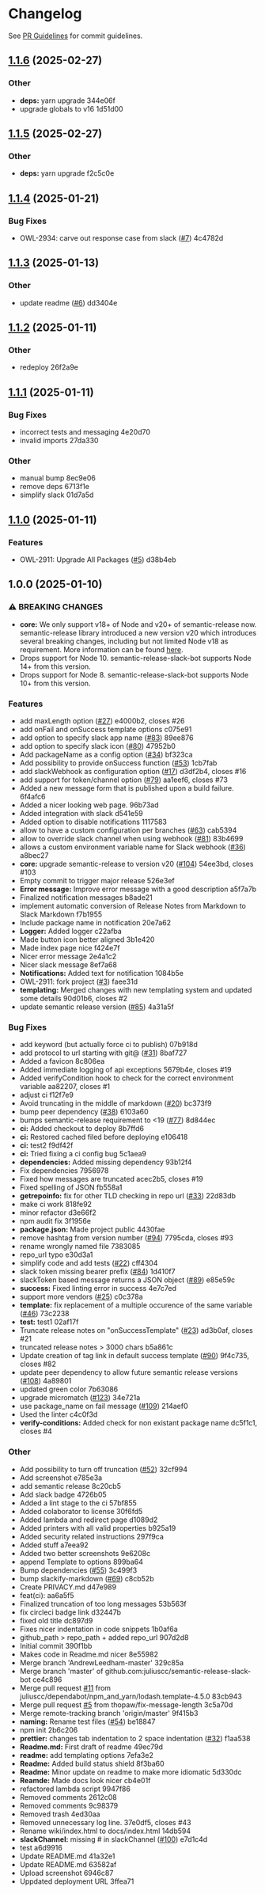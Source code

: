 # Changelog

See
[PR Guidelines](http://go/pr) for commit guidelines.

## [1.1.6](https://github.com/pinginc/semantic-release-slack-bot/compare/v1.1.5...v1.1.6) (2025-02-27)

### Other

* **deps:** yarn upgrade 344e06f
* upgrade globals to v16 1d51d00

## [1.1.5](https://github.com/pinginc/semantic-release-slack-bot/compare/v1.1.4...v1.1.5) (2025-02-27)

### Other

* **deps:** yarn upgrade f2c5c0e

## [1.1.4](https://github.com/pinginc/semantic-release-slack-bot/compare/v1.1.3...v1.1.4) (2025-01-21)

### Bug Fixes

* OWL-2934: carve out response case from slack ([#7](https://github.com/pinginc/semantic-release-slack-bot/issues/7)) 4c4782d

## [1.1.3](https://github.com/pinginc/semantic-release-slack-bot/compare/v1.1.2...v1.1.3) (2025-01-13)

### Other

* update readme ([#6](https://github.com/pinginc/semantic-release-slack-bot/issues/6)) dd3404e

## [1.1.2](https://github.com/pinginc/semantic-release-slack-bot/compare/v1.1.1...v1.1.2) (2025-01-11)

### Other

* redeploy 26f2a9e

## [1.1.1](https://github.com/pinginc/semantic-release-slack-bot/compare/v1.1.0...v1.1.1) (2025-01-11)

### Bug Fixes

* incorrect tests and messaging 4e20d70
* invalid imports 27da330

### Other

* manual bump 8ec9e06
* remove deps 6713f1e
* simplify slack 01d7a5d

## [1.1.0](https://github.com/pinginc/semantic-release-slack-bot/compare/v1.0.0...v1.1.0) (2025-01-11)

### Features

* OWL-2911: Upgrade All Packages ([#5](https://github.com/pinginc/semantic-release-slack-bot/issues/5)) d38b4eb

## 1.0.0 (2025-01-10)

### ⚠ BREAKING CHANGES

* **core:** We only support v18+ of Node and v20+ of semantic-release now. semantic-release library introduced a new version v20 which introduces several breaking changes, including but not limited Node v18 as requirement. More information can be found [here](https://github.com/semantic-release/semantic-release/releases/tag/v20.0.0).
* Drops support for Node 10. semantic-release-slack-bot supports Node 14+ from this version.
* Drops support for Node 8. semantic-release-slack-bot supports Node 10+ from this version.

### Features

* add maxLength option ([#27](https://github.com/pinginc/semantic-release-slack-bot/issues/27)) e4000b2, closes #26
* add onFail and onSuccess template options c075e91
* add option to specify slack app name ([#83](https://github.com/pinginc/semantic-release-slack-bot/issues/83)) 89ee876
* add option to specify slack icon ([#80](https://github.com/pinginc/semantic-release-slack-bot/issues/80)) 47952b0
* Add packageName as a config option ([#34](https://github.com/pinginc/semantic-release-slack-bot/issues/34)) bf323ca
* Add possibility to provide onSuccess function ([#53](https://github.com/pinginc/semantic-release-slack-bot/issues/53)) 1cb7fab
* add slackWebhook as configuration option ([#17](https://github.com/pinginc/semantic-release-slack-bot/issues/17)) d3df2b4, closes #16
* add support for token/channel option ([#79](https://github.com/pinginc/semantic-release-slack-bot/issues/79)) aa1eef6, closes #73
* Added a new message form that is published upon a build failure. 6f4afc6
* Added a nicer looking web page. 96b73ad
* Added integration with slack d541e59
* Added option to disable notifications 1117583
* allow to have a custom configuration per branches ([#63](https://github.com/pinginc/semantic-release-slack-bot/issues/63)) cab5394
* allow to override slack channel when using webhook ([#81](https://github.com/pinginc/semantic-release-slack-bot/issues/81)) 83b4699
* allows a custom environment variable name for Slack webhook ([#36](https://github.com/pinginc/semantic-release-slack-bot/issues/36)) a8bec27
* **core:** upgrade semantic-release to version v20 ([#104](https://github.com/pinginc/semantic-release-slack-bot/issues/104)) 54ee3bd, closes #103
* Empty commit to trigger major release 526e3ef
* **Error message:** Improve error message with a good description a5f7a7b
* Finalized notification messages b8ade21
* implement automatic conversion of Release Notes from Markdown to Slack Markdown f7b1955
* Include package name in notification 20e7a62
* **Logger:** Added logger c22afba
* Made button icon better aligned 3b1e420
* Made index page nice f424e7f
* Nicer error message 2e4a1c2
* Nicer slack message 8ef7a68
* **Notifications:** Added text for notification 1084b5e
* OWL-2911: fork project ([#3](https://github.com/pinginc/semantic-release-slack-bot/issues/3)) faee31d
* **templating:** Merged changes with new templating system and updated some details 90d01b6, closes #2
* update semantic release version ([#85](https://github.com/pinginc/semantic-release-slack-bot/issues/85)) 4a31a5f

### Bug Fixes

* add keyword (but actually force ci to publish) 07b918d
* add protocol to url starting with git@ ([#31](https://github.com/pinginc/semantic-release-slack-bot/issues/31)) 8baf727
* Added a favicon 8c806ea
* Added immediate logging of api exceptions 5679b4e, closes #19
* Added verifyCondition hook to check for the correct environment variable aa82207, closes #1
* adjust ci f12f7e9
* Avoid truncating in the middle of markdown ([#20](https://github.com/pinginc/semantic-release-slack-bot/issues/20)) bc373f9
* bump peer dependency ([#38](https://github.com/pinginc/semantic-release-slack-bot/issues/38)) 6103a60
* bumps semantic-release requirement to <19 ([#77](https://github.com/pinginc/semantic-release-slack-bot/issues/77)) 8d844ec
* **ci:** Added checkout to deploy 8b7ffd6
* **ci:** Restored cached filed before deploying e106418
* **ci:** test2 f9df42f
* **ci:** Tried fixing a ci config bug 5c1aea9
* **dependencies:** Added missing dependency 93b12f4
* Fix dependencies 7956978
* Fixed how messages are truncated acec2b5, closes #19
* Fixed spelling of JSON fb558a1
* **getrepoinfo:** fix for other TLD checking in repo url ([#33](https://github.com/pinginc/semantic-release-slack-bot/issues/33)) 22d83db
* make ci work 818fe92
* minor refactor d3e66f2
* npm audit fix 3f1956e
* **package.json:** Made project public 4430fae
* remove hashtag from version number ([#94](https://github.com/pinginc/semantic-release-slack-bot/issues/94)) 7795cda, closes #93
* rename wrongly named file 7383085
* repo_url typo e30d3a1
* simplify code and add tests ([#22](https://github.com/pinginc/semantic-release-slack-bot/issues/22)) cff4304
* slack token missing bearer prefix ([#84](https://github.com/pinginc/semantic-release-slack-bot/issues/84)) 1d410f7
* slackToken based message returns a JSON object ([#89](https://github.com/pinginc/semantic-release-slack-bot/issues/89)) e85e59c
* **success:** Fixed linting error in success 4e7c7ed
* support more vendors ([#25](https://github.com/pinginc/semantic-release-slack-bot/issues/25)) c0c378a
* **template:** fix replacement of a multiple occurence of the same variable ([#46](https://github.com/pinginc/semantic-release-slack-bot/issues/46)) 73c2238
* **test:** test1 02af17f
* Truncate release notes on "onSuccessTemplate" ([#23](https://github.com/pinginc/semantic-release-slack-bot/issues/23)) ad3b0af, closes #21
* truncated release notes > 3000 chars b5a861c
* Update creation of tag link in default success template ([#90](https://github.com/pinginc/semantic-release-slack-bot/issues/90)) 9f4c735, closes #82
* update peer dependency to allow future semantic release versions ([#108](https://github.com/pinginc/semantic-release-slack-bot/issues/108)) 4a89801
* updated green color 7b63086
* upgrade micromatch ([#123](https://github.com/pinginc/semantic-release-slack-bot/issues/123)) 34e721a
* use package_name on fail message ([#109](https://github.com/pinginc/semantic-release-slack-bot/issues/109)) 214aef0
* Used the linter c4c0f3d
* **verify-conditions:** Added check for non existant package name dc5f1c1, closes #4

### Other

* Add possibility to turn off truncation ([#52](https://github.com/pinginc/semantic-release-slack-bot/issues/52)) 32cf994
* Add screenshot e785e3a
* add semantic release 8c20cb5
* Add slack badge 4726b05
* Added a lint stage to the ci 57bf855
* Added colaborator to license 30f6fd5
* Added lambda and redirect page d1089d2
* Added printers with all valid properties b925a19
* Added security related instructions 297f9ca
* Added stuff a7eea92
* Added two better screenshots 9e6208c
* append Template to options 899ba64
* Bump dependencies ([#55](https://github.com/pinginc/semantic-release-slack-bot/issues/55)) 3c499f3
* bump slackify-markdown ([#69](https://github.com/pinginc/semantic-release-slack-bot/issues/69)) c8cb52b
* Create PRIVACY.md d47e989
* feat(ci): aa6a5f5
* Finalized truncation of too long messages 53b563f
* fix circleci badge link d32447b
* fixed old title dc897d9
* Fixes nicer indentation in code snippets 1b0af6a
* github_path > repo_path + added repo_url 907d2d8
* Initial commit 390f1bb
* Makes code in Readme.md nicer 8e55982
* Merge branch 'AndrewLeedham-master' 329c85a
* Merge branch 'master' of github.com:juliuscc/semantic-release-slack-bot ce4c896
* Merge pull request [#11](https://github.com/pinginc/semantic-release-slack-bot/issues/11) from juliuscc/dependabot/npm_and_yarn/lodash.template-4.5.0 83cb943
* Merge pull request [#5](https://github.com/pinginc/semantic-release-slack-bot/issues/5) from thopaw/fix-message-length 3c5a70d
* Merge remote-tracking branch 'origin/master' 9f415b3
* **naming:** Rename test files ([#54](https://github.com/pinginc/semantic-release-slack-bot/issues/54)) be18847
* npm init 2b6c206
* **prettier:** changes tab indentation to 2 space indentation ([#32](https://github.com/pinginc/semantic-release-slack-bot/issues/32)) f1aa538
* **Readme.md:** First draft of readme 49ec79d
* **readme:** add templating options 7efa3e2
* **Readme:** Added build status shield 8f3ba60
* **Readme:** Minor update on readme to make more idiomatic 5d330dc
* **Reamde:** Made docs look nicer cb4e01f
* refactored lambda script 9947f86
* Removed comments 2612c08
* Removed comments 9c98379
* Removed trash 4ed30aa
* Removed unnecessary log line. 37e0df5, closes #43
* Rename wiki/index.html to docs/index.html 14db594
* **slackChannel:**  missing # in slackChannel ([#100](https://github.com/pinginc/semantic-release-slack-bot/issues/100)) e7d1c4d
* test a6d9916
* Update README.md 41a32e1
* Update README.md 63582af
* Upload screenshot 6946c87
* Uppdated deployment URL 3ffea71
